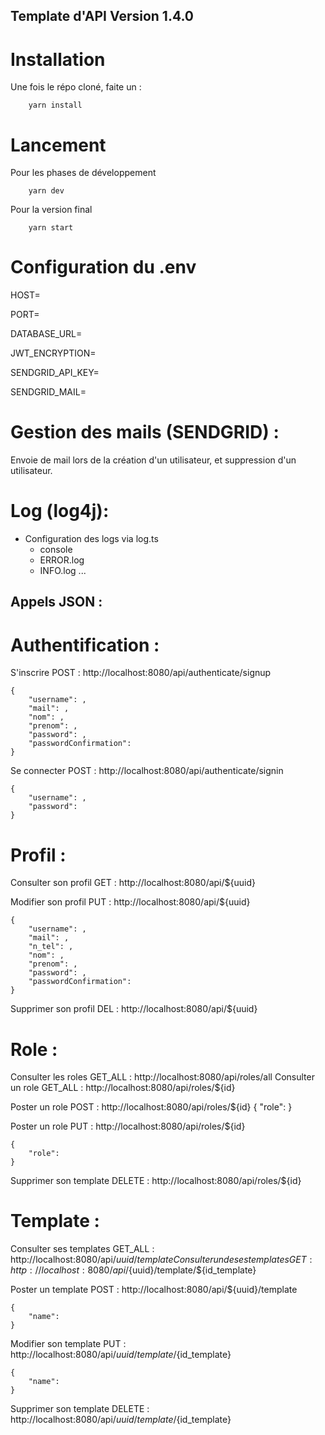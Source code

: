 ## Template d'API Version 1.4.0


# Installation

Une fois le répo cloné, faite un :

        yarn install
    
# Lancement 

Pour les phases de développement

        yarn dev
    
Pour la version final

        yarn start
    
# Configuration du .env

HOST=

PORT=

DATABASE_URL=

JWT_ENCRYPTION=

SENDGRID_API_KEY=

SENDGRID_MAIL=

# Gestion des mails (SENDGRID) :

Envoie de mail lors de la création d'un utilisateur, et suppression d'un utilisateur.

# Log (log4j):

- Configuration des logs via log.ts 
    - console
    - ERROR.log
    - INFO.log
    ...

## Appels JSON :

# Authentification : 

S'inscrire POST : http://localhost:8080/api/authenticate/signup

    {
        "username": ,
        "mail": ,
        "nom": ,
        "prenom": ,
        "password": , 
        "passwordConfirmation":
    }
    
Se connecter POST : http://localhost:8080/api/authenticate/signin

    {
        "username": ,
        "password":  
    }

# Profil : 

Consulter son profil GET : http://localhost:8080/api/${uuid}

Modifier son profil PUT : http://localhost:8080/api/${uuid}

    {
        "username": ,
        "mail": ,
        "n_tel": ,
        "nom": ,
        "prenom": ,
        "password": , 
        "passwordConfirmation":
    }

Supprimer son profil DEL : http://localhost:8080/api/${uuid}

# Role :

Consulter les roles  GET_ALL : http://localhost:8080/api/roles/all
Consulter un role  GET_ALL : http://localhost:8080/api/roles/${id}

Poster un role POST : http://localhost:8080/api/roles/${id}
    {
        "role":
    }

Poster un role PUT : http://localhost:8080/api/roles/${id}

    {
        "role":
    }
    
Supprimer son template DELETE : http://localhost:8080/api/roles/${id}



# Template :

Consulter ses templates  GET_ALL : http://localhost:8080/api/${uuid}/template
Consulter un de ses templates  GET : http://localhost:8080/api/${uuid}/template/${id_template}

Poster un template POST : http://localhost:8080/api/${uuid}/template

    {
        "name":
    }

Modifier son template PUT : http://localhost:8080/api/${uuid}/template/${id_template}

    {
        "name":
    }
    
Supprimer son template DELETE : http://localhost:8080/api/${uuid}/template/${id_template}
